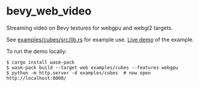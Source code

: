# bevy_web_video

Streaming video on Bevy textures for webgpu and webgl2 targets.

See [examples/cubes/src/lib.rs](examples/cubes/src/lib.rs) for example use.
[Live demo](https://rectalogic.com/bevy_web_video/) of the example.

To run the demo locally:
```sh-session
$ cargo install wasm-pack
$ wasm-pack build --target web examples/cubes --features webgpu
$ python -m http.server -d examples/cubes  # now open http://localhost:8000/
```
